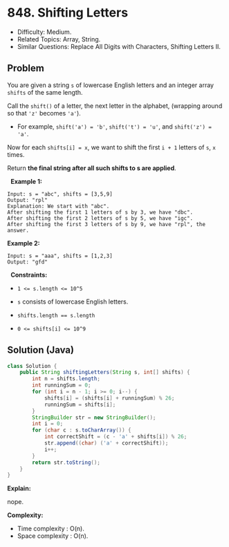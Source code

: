 # 848. Shifting Letters

- Difficulty: Medium.
- Related Topics: Array, String.
- Similar Questions: Replace All Digits with Characters, Shifting Letters II.

## Problem

You are given a string ```s``` of lowercase English letters and an integer array ```shifts``` of the same length.

Call the ```shift()``` of a letter, the next letter in the alphabet, (wrapping around so that ```'z'``` becomes ```'a'```).


	
- For example, ```shift('a') = 'b'```, ```shift('t') = 'u'```, and ```shift('z') = 'a'```.


Now for each ```shifts[i] = x```, we want to shift the first ```i + 1``` letters of ```s```, ```x``` times.

Return **the final string after all such shifts to s are applied**.

 
**Example 1:**

```
Input: s = "abc", shifts = [3,5,9]
Output: "rpl"
Explanation: We start with "abc".
After shifting the first 1 letters of s by 3, we have "dbc".
After shifting the first 2 letters of s by 5, we have "igc".
After shifting the first 3 letters of s by 9, we have "rpl", the answer.
```

**Example 2:**

```
Input: s = "aaa", shifts = [1,2,3]
Output: "gfd"
```

 
**Constraints:**


	
- ```1 <= s.length <= 10^5```
	
- ```s``` consists of lowercase English letters.
	
- ```shifts.length == s.length```
	
- ```0 <= shifts[i] <= 10^9```



## Solution (Java)

```java
class Solution {
    public String shiftingLetters(String s, int[] shifts) {
        int n = shifts.length;
        int runningSum = 0;
        for (int i = n - 1; i >= 0; i--) {
            shifts[i] = (shifts[i] + runningSum) % 26;
            runningSum = shifts[i];
        }
        StringBuilder str = new StringBuilder();
        int i = 0;
        for (char c : s.toCharArray()) {
            int correctShift = (c - 'a' + shifts[i]) % 26;
            str.append((char) ('a' + correctShift));
            i++;
        }
        return str.toString();
    }
}
```

**Explain:**

nope.

**Complexity:**

* Time complexity : O(n).
* Space complexity : O(n).
